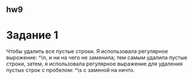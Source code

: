 ## hw9

# Задание 1

Чтобы удалить все пустые строки. Я использовала регулярное вырожение: ^\n, и ни на чего не заменила; тем самым удалила пустые строки, затем,  я использовала регулярное выражение для удаления пустых строк с пробелом: ^\s с заменой на ничто.

![]()
![]()
